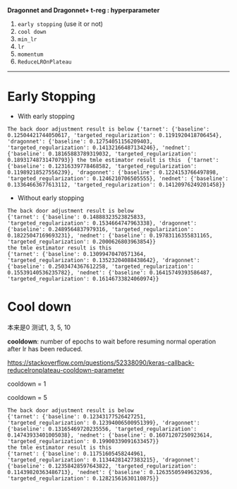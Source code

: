 **Dragonnet and Dragonnet+ t-reg : hyperparameter**

1. `early stopping` (use it or not)
2. `cool down`
3. `min_lr`
4. `lr`
5. `momentum`
6. `ReduceLROnPlateau`

---

# Early Stopping

- With early stopping

```
The back door adjustment result is below {'tarnet': {'baseline': 0.12504421744050617, 'targeted_regularization': 0.1191920418706454}, 'dragonnet': {'baseline': 0.12754051156209403, 'targeted_regularization': 0.14132166487134246}, 'nednet': {'baseline': 0.18165883789319032, 'targeted_regularization': 0.18931748731470793}} the tmle estimator result is this  {'tarnet': {'baseline': 0.12316339778468582, 'targeted_regularization': 0.11989218527556239}, 'dragonnet': {'baseline': 0.1224153766497898, 'targeted_regularization': 0.1246210706505555}, 'nednet': {'baseline': 0.13364663677613112, 'targeted_regularization': 0.14120976249201458}}
```

- Without early stopping

```
The back door adjustment result is below
{'tarnet': {'baseline': 0.14888323523825833, 'targeted_regularization': 0.1534664747963338}, 'dragonnet': {'baseline': 0.2489564837979316, 'targeted_regularization': 0.18225047169693231}, 'nednet': {'baseline': 0.19783116355831165, 'targeted_regularization': 0.2000626803963854}}
the tmle estimator result is this 
{'tarnet': {'baseline': 0.13099470470571364, 'targeted_regularization': 0.13523204088438642}, 'dragonnet': {'baseline': 0.2503474367612258, 'targeted_regularization': 0.15539140536235782}, 'nednet': {'baseline': 0.16415749393586487, 'targeted_regularization': 0.16146733824060974}}
```



# Cool down

本来是0 测试1, 3, 5, 10

**cooldown**: number of epochs to wait before resuming normal operation after lr has been reduced.

https://stackoverflow.com/questions/52338090/keras-callback-reducelronplateau-cooldown-parameter

cooldown = 1





cooldown = 5

```
The back door adjustment result is below
{'tarnet': {'baseline': 0.12343177526427251, 'targeted_regularization': 0.12394006500951399}, 'dragonnet': {'baseline': 0.13165469720235556, 'targeted_regularization': 0.14743933401005038}, 'nednet': {'baseline': 0.16071207250923614, 'targeted_regularization': 0.19900339091633457}}
the tmle estimator result is this 
{'tarnet': {'baseline': 0.11751605458244961, 'targeted_regularization': 0.11344281427383215}, 'dragonnet': {'baseline': 0.12358428597643822, 'targeted_regularization': 0.11439820363486713}, 'nednet': {'baseline': 0.12635505949632936, 'targeted_regularization': 0.12821561630110875}}
```



